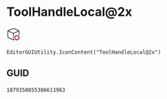 # ToolHandleLocal@2x
![](/img/ToolHandleLocal@2x.png)

``` CSharp
EditorGUIUtility.IconContent("ToolHandleLocal@2x")
```
## GUID
```
1879158855386611963
```
